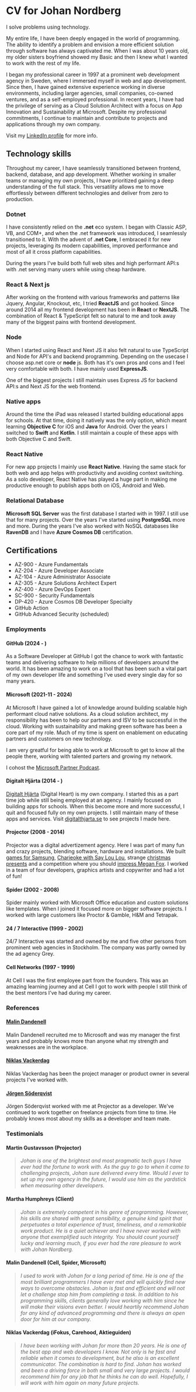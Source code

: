# CV for Johan Nordberg

I solve problems using technology. 

My entire life, I have been deeply engaged in the world of programming. The ability to identify a problem and envision a more efficient solution through software has always captivated me. When I was about 10 years old, my older sisters boyfriend showed my Basic and then I knew what I wanted to work with the rest of my life. 

I began my professional career in 1997 at a prominent web development agency in Sweden, where I immersed myself in web and app development. Since then, I have gained extensive experience working in diverse environments, including larger agencies, small companies, co-owned ventures, and as a self-employed professional. In recent years, I have had the privilege of serving as a Cloud Solution Architect with a focus on App Innovation and Sustainability at Microsoft. Despite my professional commitments, I continue to maintain and contribute to projects and applications through my own company.

Visit my [LinkedIn profile](https://linkedin.com/in/webbjohan) for more info.

## Technology skills 

Throughout my career, I have seamlessly transitioned between frontend, backend, database, and app development. Whether working in smaller teams or managing my own projects, I have prioritized gaining a deep understanding of the full stack. This versatility allows me to move effortlessly between different technologies and deliver from zero to production. 

### Dotnet
I have consistently relied on the **.net** eco system. I began with Classic ASP, VB, and COM+, and when the .net framework was introduced, I seamlessly transitioned to it. With the advent of **.net Core**, I embraced it for new projects, leveraging its modern capabilities, improved performance and most of all it cross platform capabilities.

During the years I've build both full web sites and high performant API:s with .net serving many users while using cheap hardware.

### React & Next js
After working on the frontend with various frameworks and patterns like Jquery, Angular, Knockout, etc, I tried **ReactJS** and got hooked. Since around 2014 all my frontend development has been in **React** or **NextJS**. The combination of React & TypeScript felt so natural to me and took away many of the biggest pains with frontend development. 

### Node
When I started using React and Next JS it also felt natural to use TypeScript and Node for API's and backend programming. Depending on the usecase I choose asp.net core or **node** js. Both has it's own pros and cons and I feel very comfortable with both. I have mainly used **ExpressJS**. 

One of the biggest projects I still maintain uses Express JS for backend API:s and Next JS for the web frontend. 

### Native apps
Around the time the iPad was released I started building educational apps for schools. At that time, doing it natively was the only option, which meant learning **Objective C** for iOS and **Java** for Android. Over the years I switched to **Swift** and **Kotlin**. I still maintain a couple of these apps with both Objective C and Swift.

### React Native
For new app projects I mainly use **React Native**. Having the same stack for both web and app helps with productivity and avoiding context switching. As a solo developer, React Native has played a huge part in making me productive enough to publish apps both on iOS, Android and Web. 

### Relational Database
**Microsoft SQL Server** was the first database I started with in 1997. I still use that for many projects. Over the years I've started using **PostgreSQL** more and more. During the years I've also worked with NoSQL databases like **RavenDB** and I have **Azure Cosmos DB** certification.

## Certifications

* AZ-900 - Azure Fundamentals
* AZ-204 - Azure Developer Associate
* AZ-104 - Azure Administrator Associate
* AZ-305 - Azure Solutions Architect Expert
* AZ-400 - Azure DevOps Expert
* SC-900 - Security Fundamentals
* DP-420 - Azure Cosmos DB Developer Specialty
* GitHub Action
* GitHub Advanced Security (scheduled)

### Employments

#### GitHub (2024 - )
As a Software Developer at GitHub I got the chance to work with fantastic teams and delivering software to help millions of developers around the world. It has been amazing to work on a tool that has been such a vital part of my own developer life and something I've used every single day for so many years.

#### Microsoft (2021-11 - 2024)
At Microsoft I have gained a lot of knowledge around building scalable high performant cloud native solutions. As a cloud solution architect, my responsibility has been to help our partners and ISV to be successful in the cloud. Working with sustainability and making green software has been a core part of my role. Much of my time is spent on enablement on educating partners and customers on new technology. 

I am very greatful for being able to work at Microsoft to get to know all the people there, working with talented parters and growing my network. 

I cohost the [Microsoft Partner Podcast](https://aka.ms/partnerpodden). 

#### Digitalt Hjärta (2014 - )
[Digitalt Hjärta](https://digitalthjarta.se) (Digital Heart) is my own company. I started this as a part time job while still being employed at an agency. I mainly focused on building apps for schools. When this become more and more successful, I quit and focused fully on my own projects. I still maintain many of these apps and services. Visit [digitalthjarta.se](https://digitalthjarta.se) to see projects I made here.

#### Projector (2008 - 2014)
Projector was a digital advertizement agency. Here I was part of many fun and crazy projects, blending software, hardware and installations. We built [games for Samsung](https://www.youtube.com/watch?v=9Qq_yYDBjWo), [Charieoke with Say Lou Lou](https://vimeo.com/262992557), strange [christmas presents](https://www.youtube.com/watch?v=9PGIitOX1i8) and a competition where you should [impress Megan Fox](https://www.youtube.com/watch?v=k-n0ibhbxTA). I worked in a team of four developers, graphics artists and copywriter and had a lot of fun!

#### Spider (2002 - 2008)
Spider mainly worked with Microsoft Office education and custom solutions like templates. When I joined it focused more on bigger software projects. I worked with large customers like Proctor & Gamble, H&M and Tetrapak.

#### 24 / 7 Interactive (1999 - 2002)
24/7 Interactive was started and owned by me and five other persons from prominent web agencies in Stockholm. The company was partly owned by the ad agency Grey. 

#### Cell Networks (1997 - 1999)
At Cell I was the first employee part from the founders. This was an amazing learning journey and at Cell I got to work with people I still think of the best mentors I've had during my career. 

### References

#### [Malin Dandenell](https://www.linkedin.com/in/malindandenell/)
Malin Dandenell recruited me to Microsoft and was my manager the first years and probably knows more than anyone what my strength and weaknesses are in the workplace. 

#### [Niklas Vackerdag](https://www.linkedin.com/in/nickevackerdag/)
Niklas Vackerdag has been the project manager or product owner in several projects I've worked with. 

#### [Jörgen Söderqvist](https://www.linkedin.com/in/jorgen-soderqvist/)
Jörgen Söderqvist worked with me at Projector as a developer. We've continued to work together on freelance projects from time to time. He probably knows most about my skills as a developer and team mate. 

### Testimonials

#### Martin Gustavsson (Projector)
> *Johan is one of the brightest and most pragmatic tech guys I have ever had the fortune to work with. As the guy to go to when it came to challenging projects, Johan sure delivered every time. Would I ever to set up my own agency in the future, I would use him as the yardstick when measuring other developers.*

#### Martha Humphreys (Client)
> *Johan is extremely competent in his genre of programming. However, his skills are shared with great sensibility, a genuine kind spirit that perpetuates a total experience of trust, timeliness, and a remarkable work product. He is a quiet achiever and I have never worked with anyone that exemplified such integrity. You should count yourself lucky and learning much, if you ever had the rare pleasure to work with Johan Nordberg.*

#### Malin Dandenell (Cell, Spider, Microsoft)
> *I used to work with Johan for a long period of time. He is one of the most brilliant programmers I have ever met and will quickly find new ways to overcome obstacles. Johan is fast and efficient and will not let a challenge stop him from completing a task. In addition to his programming skills, clients generally love working with him since he will make their visions even better. I would heartily recommend Johan for any kind of advanced programming and there is always an open door for him at our company.*

#### Niklas Vackerdag (iFokus, Carehood, Aktieguiden)
> *I have been working with Johan for more than 20 years. He is one of the best app and web developers I know. Not only is he fast and reliable when it comes to development, but he also is an excellent communicator. The combination is hard to find. Johan has worked and been a driving force in both small and very large projects. I would recommend him for any job that he thinks he can do well. Hopefully, I will work with him again on many future projects.*
